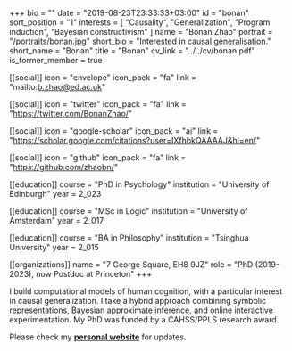 +++
bio = ""
date = "2019-08-23T23:33:33+03:00"
id = "bonan"
sort_position = "1"
interests = [
  "Causality",
  "Generalization",
  "Program induction",
  "Bayesian constructivism"
]
name = "Bonan Zhao"
portrait = "/portraits/bonan.jpg"
short_bio = "Interested in causal generalisation."
short_name = "Bonan"
title = "Bonan"
cv_link = "../../cv/bonan.pdf"
is_former_member = true

[[social]]
icon = "envelope"
icon_pack = "fa"
link = "mailto:b.zhao@ed.ac.uk"

[[social]]
icon = "twitter"
icon_pack = "fa"
link = "https://twitter.com/BonanZhao/"

[[social]]
icon = "google-scholar"
icon_pack = "ai"
link = "https://scholar.google.com/citations?user=IXfhbkQAAAAJ&hl=en/"

[[social]]
icon = "github"
icon_pack = "fa"
link = "https://github.com/zhaobn/"

[[education]]
course = "PhD in Psychology"
institution = "University of Edinburgh"
year = 2_023

[[education]]
course = "MSc in Logic"
institution = "University of Amsterdam"
year = 2_017

[[education]]
course = "BA in Philosophy"
institution = "Tsinghua University"
year = 2_015

[[organizations]]
name = "7 George Square, EH8 9JZ"
role = "PhD (2019-2023), now Postdoc at Princeton"
+++
<!-- You can write $\LaTeX$ and *Markdown* here. -->

I build computational models of human cognition, with a particular interest in causal generalization.
I take a hybrid approach combining symbolic representations, Bayesian approximate inference, and online interactive experimentation.
My PhD was funded by a CAHSS/PPLS research award.

Please check my [**personal website**](https://zhaobn.github.io) for updates.
